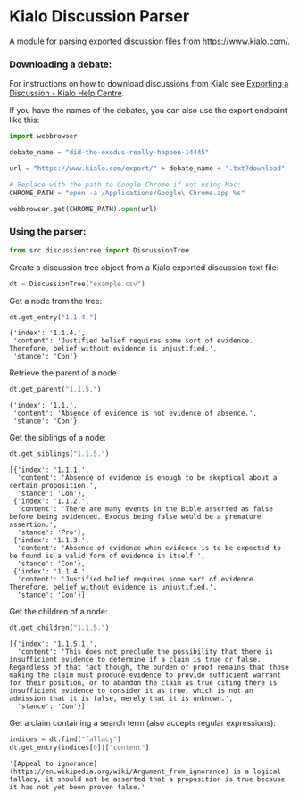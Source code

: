 # Kialo Discussion Parser

A module for parsing exported discussion files from https://www.kialo.com/.

### Downloading a debate:

For instructions on how to download discussions from Kialo see [Exporting a Discussion - Kialo Help Centre](https://support.kialo.com/hc/en-us/articles/115003884449-Exporting-a-Discussion).

If you have the names of the debates, you can also use the export endpoint like this:


```python
import webbrowser

debate_name = "did-the-exodus-really-happen-14445"

url = "https://www.kialo.com/export/" + debate_name + ".txt?download"

# Replace with the path to Google Chrome if not using Mac:
CHROME_PATH = "open -a /Applications/Google\ Chrome.app %s"

webbrowser.get(CHROME_PATH).open(url)
```



### Using the parser:


```python
from src.discussiontree import DiscussionTree
```

Create a discussion tree object from a Kialo exported discussion text file:


```python
dt = DiscussionTree("example.csv")
```

Get a node from the tree:


```python
dt.get_entry("1.1.4.")
```




    {'index': '1.1.4.',
     'content': 'Justified belief requires some sort of evidence. Therefore, belief without evidence is unjustified.',
     'stance': 'Con'}



Retrieve the parent of a node


```python
dt.get_parent("1.1.5.")
```




    {'index': '1.1.',
     'content': 'Absence of evidence is not evidence of absence.',
     'stance': 'Con'}



Get the siblings of a node:


```python
dt.get_siblings("1.1.5.")
```




    [{'index': '1.1.1.',
      'content': 'Absence of evidence is enough to be skeptical about a certain proposition.',
      'stance': 'Con'},
     {'index': '1.1.2.',
      'content': 'There are many events in the Bible asserted as false before being evidenced. Exodus being false would be a premature assertion.',
      'stance': 'Pro'},
     {'index': '1.1.3.',
      'content': 'Absence of evidence when evidence is to be expected to be found is a valid form of evidence in itself.',
      'stance': 'Con'},
     {'index': '1.1.4.',
      'content': 'Justified belief requires some sort of evidence. Therefore, belief without evidence is unjustified.',
      'stance': 'Con'}]



Get the children of a node:


```python
dt.get_children("1.1.5.")
```




    [{'index': '1.1.5.1.',
      'content': 'This does not preclude the possibility that there is insufficient evidence to determine if a claim is true or false. Regardless of that fact though, the burden of proof remains that those making the claim must produce evidence to provide sufficient warrant for their position, or to abandon the claim as true citing there is insufficient evidence to consider it as true, which is not an admission that it is false, merely that it is unknown.',
      'stance': 'Con'}]



Get a claim containing a search term (also accepts regular expressions):


```python
indices = dt.find("fallacy")
dt.get_entry(indices[0])["content"]
```




    '[Appeal to ignorance](https://en.wikipedia.org/wiki/Argument_from_ignorance) is a logical fallacy, it should not be asserted that a proposition is true because it has not yet been proven false.'


